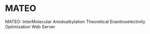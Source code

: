 # MATEO
MATEO: InterMolecular Amidoalkylation Theoretical Enantioselectivity Optimization Web Server
